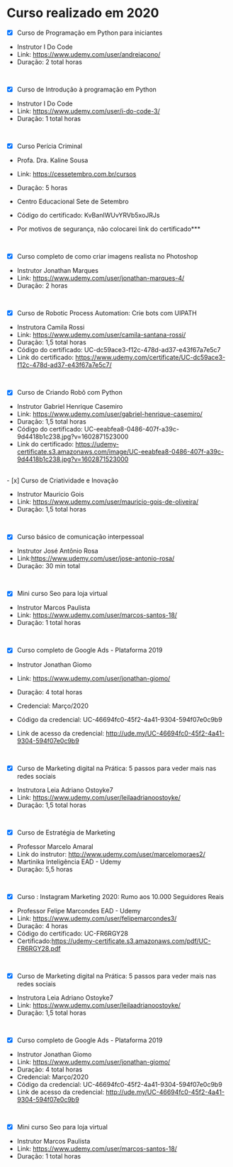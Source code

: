 # Curso realizado em 2020 

- [x] Curso de Programação em Python para iniciantes

- Instrutor I Do Code
- Link: <a href="https://www.udemy.com/user/andreiacono/"> https://www.udemy.com/user/andreiacono/</a>  
- Duração: 2 total horas 

<br>

- [x] Curso de Introdução à programação em Python

-  Instrutor I Do Code
- Link: <a href="https://www.udemy.com/user/i-do-code-3/ ">https://www.udemy.com/user/i-do-code-3/ </a>
- Duração: 1 total horas

<br>

- [x] Curso Perícia Criminal

- Profa. Dra. Kaline Sousa
- Link: <a href="https://cessetembro.com.br/cursos">https://cessetembro.com.br/cursos</a>
- Duração: 5 horas
- Centro Educacional Sete de Setembro
- Código do certificado: KvBanIWUvYRVb5xoJRJs

- Por motivos de segurança, não colocarei link do certificado***

<br>

- [x] Curso completo de como criar imagens realista no Photoshop

- Instrutor Jonathan Marques
- Link: <a href="https://www.udemy.com/user/jonathan-marques-4/ ">https://www.udemy.com/user/jonathan-marques-4/ </a>
- Duração: 2 horas
<br>


- [x] Curso de Robotic Process Automation: Crie bots com UIPATH

- Instrutora Camila Rossi
- Link: <a href="https://www.udemy.com/user/camila-santana-rossi/ ">https://www.udemy.com/user/camila-santana-rossi/ </a>
- Duração: 1,5 total horas
- Código do certificado: UC-dc59ace3-f12c-478d-ad37-e43f67a7e5c7 
- Link do certificado: <a href="https://www.udemy.com/certificate/UC-dc59ace3-f12c-478d-ad37-e43f67a7e5c7/ ">https://www.udemy.com/certificate/UC-dc59ace3-f12c-478d-ad37-e43f67a7e5c7/ </a>
<br>

- [x]  Curso de Criando Robô com Python

- Instrutor Gabriel Henrique Casemiro
- Link: <a href="https://www.udemy.com/user/gabriel-henrique-casemiro/">https://www.udemy.com/user/gabriel-henrique-casemiro/</a>
- Duração: 1,5 total horas
- Código do certificado: UC-eeabfea8-0486-407f-a39c-9d4418b1c238.jpg?v=1602871523000 
- Link do certificado: <a href="https://udemy-certificate.s3.amazonaws.com/image/UC-eeabfea8-0486-407f-a39c-9d4418b1c238.jpg?v=1602871523000 ">https://udemy-certificate.s3.amazonaws.com/image/UC-eeabfea8-0486-407f-a39c-9d4418b1c238.jpg?v=1602871523000 </a>

<br>
- [x] Curso de Criatividade e Inovação

- Instrutor Mauricio Gois
- Link: <a href="https://www.udemy.com/user/mauricio-gois-de-oliveira/">https://www.udemy.com/user/mauricio-gois-de-oliveira/</a>
- Duração: 1,5 total horas

<br>

- [x] Curso básico de comunicação interpessoal

- Instrutor José Antônio Rosa
- Link:<a href="https://www.udemy.com/user/jose-antonio-rosa/">https://www.udemy.com/user/jose-antonio-rosa/</a>
- Duração: 30 min total
<br>

- [x] Mini curso Seo para loja virtual
- Instrutor Marcos Paulista
- Link: <a href="https://www.udemy.com/user/marcos-santos-18/">https://www.udemy.com/user/marcos-santos-18/</a>
- Duração: 1 total horas
<br>

- [x] Curso completo de Google Ads - Plataforma 2019

- Instrutor Jonathan Giomo
- Link: <a href="https://www.udemy.com/user/jonathan-giomo/ ">https://www.udemy.com/user/jonathan-giomo/ </a>

- Duração: 4 total horas
- Credencial: Março/2020
- Código da credencial: UC-46694fc0-45f2-4a41-9304-594f07e0c9b9 
- Link de acesso da credencial: <a href="http://ude.my/UC-46694fc0-45f2-4a41-9304-594f07e0c9b9 ">http://ude.my/UC-46694fc0-45f2-4a41-9304-594f07e0c9b9 </a>
<br>

- [x] Curso de Marketing digital na Prática: 5 passos para veder mais nas redes sociais

- Instrutora Leia Adriano Ostoyke7
- Link: <a href="https://www.udemy.com/user/leilaadrianoostoyke/">https://www.udemy.com/user/leilaadrianoostoyke/</a>
- Duração: 1,5 total horas
<br>

- [x] Curso de Estratégia de Marketing

- Professor Marcelo Amaral
- Link do instrutor: <a href="http://www.udemy.com/user/marcelomoraes2/">http://www.udemy.com/user/marcelomoraes2/</a>
- Martinika Inteligência EAD - Udemy
- Duração: 5,5 horas
<br>


- [x] Curso : Instagram Marketing 2020: Rumo aos 10.000 Seguidores Reais

 - Professor Felipe Marcondes EAD - Udemy
 - Link: <a href="https://www.udemy.com/user/felipemarcondes3/ ">https://www.udemy.com/user/felipemarcondes3/ </a>
 - Duração: 4 horas 
 - Código do certificado: UC-FR6RGY28 
 - Certificado:<a href="https://udemy-certificate.s3.amazonaws.com/pdf/UC-FR6RGY28.pdf">https://udemy-certificate.s3.amazonaws.com/pdf/UC-FR6RGY28.pdf</a>

<br>

- [x] Curso de Marketing digital na Prática: 5 passos para veder mais nas redes sociais

 - Instrutora Leia Adriano Ostoyke7
 - Link: <a href="https://www.udemy.com/user/leilaadrianoostoyke/">https://www.udemy.com/user/leilaadrianoostoyke/</a>
 - Duração: 1,5 total horas

<br>

- [x] Curso completo de Google Ads - Plataforma 2019

- Instrutor Jonathan Giomo
 - Link: <a href="https://www.udemy.com/user/jonathan-giomo/ ">https://www.udemy.com/user/jonathan-giomo/ </a>
 - Duração: 4 total horas
 - Credencial: Março/2020
 - Código da credencial: UC-46694fc0-45f2-4a41-9304-594f07e0c9b9 
 - Link de acesso da credencial: <a href="http://ude.my/UC-46694fc0-45f2-4a41-9304-594f07e0c9b9">http://ude.my/UC-46694fc0-45f2-4a41-9304-594f07e0c9b9</a>
<br>

- [x] Mini curso Seo para loja virtual
 - Instrutor Marcos Paulista
 - Link: <a href="https://www.udemy.com/user/marcos-santos-18/">https://www.udemy.com/user/marcos-santos-18/</a>
 - Duração: 1 total horas

